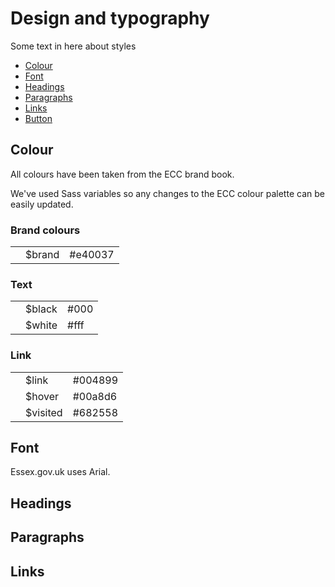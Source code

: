 <h1>Design and typography</h1>
<p>Some text in here about styles</p>

<ul class="list list-bullet">
  <li><a href="#colour">Colour</a></li>
  <li><a href="#">Font</a></li>
  <li><a href="#">Headings</a></li>
  <li><a href="#">Paragraphs</a></li>
  <li><a href="#">Links</a></li>
  <li><a href="#">Button</a></li>
</ul>

<h2 id="colour">Colour</h2>
<p>All colours have been taken from the ECC brand book.</p>
<p>
  We've used Sass variables so any changes to the ECC colour palette can be
  easily updated.
</p>

<h3>Brand colours</h3>
<table>
  <tbody>
    <tr>
      <td><div class="colour-swatch" style="background-color:#e40037"></div></td>
      <td>$brand</td>
      <td>#e40037</td>
    </tr>
  </tbody>
</table>

<h3>Text</h3>
<table>
  <tbody>
    <tr>
      <td><div class="colour-swatch" style="background-color:#000"></div></td>
      <td>$black</td>
      <td>#000</td>
    </tr>
    <tr>
      <td><div class="colour-swatch" style="background-color:#fff"></div></td>
      <td>$white</td>
      <td>#fff</td>
    </tr>
  </tbody>
</table>

<h3>Link</h3>
<table>
  <tbody>
    <tr>
      <td><div class="colour-swatch" style="background-color:#004899"></div></td>
      <td>$link</td>
      <td>#004899</td>
    </tr>
    <tr>
      <td><div class="colour-swatch" style="background-color:#00a8d6"></div></td>
      <td>$hover</td>
      <td>#00a8d6</td>
    </tr>
    <tr>
      <td><div class="colour-swatch" style="background-color:#682558"></div></td>
      <td>$visited</td>
      <td>#682558</td>
    </tr>
  </tbody>
</table>

<h2>Font</h2>
  <p>Essex.gov.uk uses Arial.</p>
<h2>Headings</h2>
<h2>Paragraphs</h2>
<h2>Links</h2>
